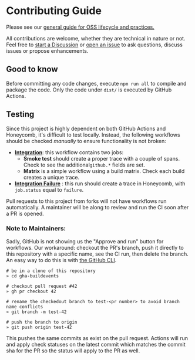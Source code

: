 # Contributing Guide

Please see our [general guide for OSS lifecycle and practices.](https://github.com/honeycombio/home/blob/main/honeycomb-oss-lifecycle-and-practices.md)

All contributions are welcome, whether they are technical in nature or not. Feel free to [start a Discussion](https://github.com/honeycombio/gha-buildevents/discussions) or [open an issue](https://github.com/honeycombio/gha-buildevents/issues) to ask questions, discuss issues or propose enhancements.

## Good to know

Before committing any code changes, execute `npm run all` to compile and package the code. Only the code under `dist/` is executed by GitHub Actions.

## Testing

Since this project is highly dependent on both GitHub Actions and Honeycomb, it's difficult to test locally. Instead, the following workflows should be checked _manually_ to ensure functionality is not broken:

- [**Integration**](https://github.com/honeycombio/gha-buildevents/actions?query=workflow%3AIntegration): this workflow contains two jobs:
    - **Smoke test** should create a proper trace with a couple of spans. Check to see the additional`github.*` fields are set.
    - **Matrix** is a simple workflow using a build matrix. Check each build creates a unique trace.
- [**Integration Failure**](https://github.com/honeycombio/gha-buildevents/actions?query=workflow%3A%22Integration+Failure%22) : this run should create a trace in Honeycomb, with `job.status` equal to `failure`.

Pull requests to this project from forks will not have workflows run automatically. A maintainer will be along to review and run the CI soon after a PR is opened.

### Note to Maintainers:

Sadly, GitHub is not showing us the "Approve and run" button for workflows. Our workaround: checkout the PR's branch, push it directly to this repository with a specific name, see the CI run, then delete the branch. An easy way to do this is with [the GitHub CLI](https://cli.github.com/).

```
# be in a clone of this repository
» cd gha-buildevents

# checkout pull request #42
» gh pr checkout 42

# rename the checkedout branch to test-<pr number> to avoid branch name conflicts
» git branch -m test-42

# push the branch to origin
» git push origin test-42
```

This pushes the same commits as exist on the pull request. Actions will run and apply check statuses on the latest commit which matches the commit sha for the PR so the status will apply to the PR as well.
